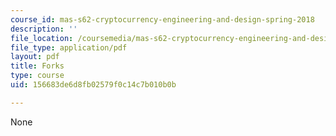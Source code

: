 ```yaml
---
course_id: mas-s62-cryptocurrency-engineering-and-design-spring-2018
description: ''
file_location: /coursemedia/mas-s62-cryptocurrency-engineering-and-design-spring-2018/156683de6d8fb02579f0c14c7b010b0b_MAS-S62S18-lec08.pdf
file_type: application/pdf
layout: pdf
title: Forks
type: course
uid: 156683de6d8fb02579f0c14c7b010b0b

---
```

None
